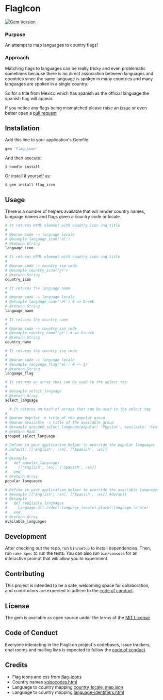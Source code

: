 # FlagIcon
[![Gem Version](https://badge.fury.io/rb/flag_icon.svg)](https://badge.fury.io/rb/flag_icon)

### Purpose
An attempt to map languages to country flags!

### Approach
Matching flags to languages can be really tricky and even problematic sometimes because there is no direct association
between languages and countries since the same language is spoken in many countries and many languages are spoken in a single country.

So for a title from Mexico which has spanish as the official language the spanish flag will appear.

If you notice any flags being mismatched please raise an [issue](https://github.com/alexwebgr/flag_icon/issues)
or even better open a [pull request](https://github.com/alexwebgr/flag_icon/pulls)


## Installation

Add this line to your application's Gemfile:

```ruby
gem 'flag_icon'
```

And then execute:

    $ bundle install

Or install it yourself as:

    $ gem install flag_icon

## Usage
There is a number of helpers available that will render country names, language names and flags given a country code or locale.

```ruby
# It returns HTML element with country icon and title
#
# @param code -> language locale
# @example language_icon('el')
# @return String
language_icon
```
```ruby
# It returns HTML element with country icon and title
#
# @param code -> country iso code
# @example country_icon('gr')
# @return String
country_icon
```
```ruby
# It returns the language name
#
# @param code -> language locale
# @example language_name('el') # => Greek
# @return String
language_name
```
```ruby
# It returns the country name
#
# @param code -> country iso code
# @example country_name('gr') # => Greece
# @return String
country_name
```
```ruby
# It returns the country iso code
#
# @param code -> language locale
# @example language_flag('el') # => gr
# @return String
language_flag
```
```ruby
# It returns an array that can be used in the select tag
#
# @example select_language
# @return Array
select_language
```
```ruby
  # It returns an hash of arrays that can be used in the select tag
#
# @param popular -> title of the popular group
# @param available -> title of the available group
# @example grouped_select_language(popular: 'Popular', available: 'Available')
# @return Hash
grouped_select_language
```
```ruby
# Define in your application_helper to override the popular languages
# Default: [['English', :en], ['Spanish', :es]]
#
# @example
#   def popular_languages
#     [['English', :en], ['Spanish', :es]]
#   end
# @return Array
popular_languages
```
```ruby
# Define in your application_helper to override the available languages
# @example [['English', :en], ['Spanish', :es]] #default
# @example
#   def available_languages
#     Language.all.order(:language_locale).pluck(:language_locale)
#   end
# @return Array
available_languages

```
## Development

After checking out the repo, run `bin/setup` to install dependencies. Then, run `rake spec` to run the tests. You can also run `bin/console` for an interactive prompt that will allow you to experiment.

## Contributing
This project is intended to be a safe, welcoming space for collaboration, and contributors are expected to adhere to the [code of conduct](https://github.com/alexwebgr/flag_icon/blob/master/CODE_OF_CONDUCT.md).

## License

The gem is available as open source under the terms of the [MIT License](https://opensource.org/licenses/MIT).

## Code of Conduct

Everyone interacting in the FlagIcon project's codebases, issue trackers, chat rooms and mailing lists is expected to follow the [code of conduct](https://github.com/alexwebgr/flag_icon/blob/master/CODE_OF_CONDUCT.md).

## Credits
* Flag icons and css from [flag-icons](https://github.com/lipis/flag-icons)
* Country names [xqisocodes.html](https://docs.oracle.com/cd/E13214_01/wli/docs92/xref/xqisocodes.html)
* Language to country mapping [country_locale_map.json](https://github.com/riboseinc/country_to_locales_mapping/blob/master/data/country_locale_map.json)
* Language to country mapping [language-identifiers.html](http://www.i18nguy.com/unicode/language-identifiers.html)

